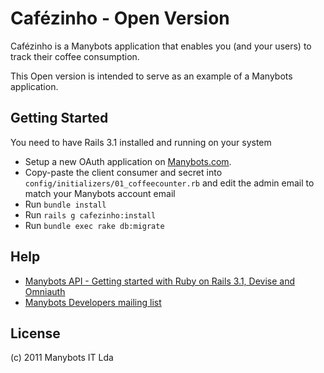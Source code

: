 # Cafézinho - Open Version

Cafézinho is a Manybots application that enables you (and your users) to track their coffee consumption.

This Open version is intended to serve as an example of a Manybots application.

## Getting Started

You need to have Rails 3.1 installed and running on your system

- Setup a new OAuth application on [Manybots.com](https://www.manybots.com/oauth_clients/new).
- Copy-paste the client consumer and secret into `config/initializers/01_coffeecounter.rb` and edit the admin email to match your Manybots account email
- Run `bundle install`
- Run `rails g cafezinho:install`
- Run `bundle exec rake db:migrate`

## Help

- [Manybots API - Getting started with Ruby on Rails 3.1, Devise and Omniauth](https://www.manybots.com/developers/rails)
- [Manybots Developers mailing list](http://groups.google.com/group/manybots-dev?pli=1)

## License

(c) 2011 Manybots IT Lda